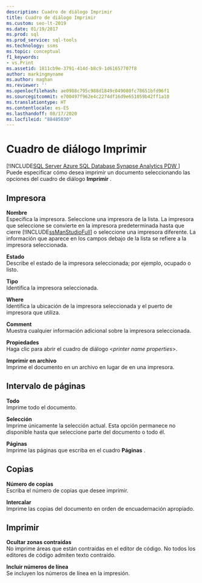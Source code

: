 ```yaml
---
description: Cuadro de diálogo Imprimir
title: Cuadro de diálogo Imprimir
ms.custom: seo-lt-2019
ms.date: 01/19/2017
ms.prod: sql
ms.prod_service: sql-tools
ms.technology: ssms
ms.topic: conceptual
f1_keywords:
- vs.Print
ms.assetid: 1811cb9e-3791-414d-b8c9-1d61657707f8
author: markingmyname
ms.author: maghan
ms.reviewer: ''
ms.openlocfilehash: ae0988c795c988d1849c049080fc78651bfd96f1
ms.sourcegitcommit: e700497f962e4c2274df16d9e651059b42ff1a10
ms.translationtype: HT
ms.contentlocale: es-ES
ms.lasthandoff: 08/17/2020
ms.locfileid: "88485030"
---
```

# <a name="print-dialog-box"></a>Cuadro de diálogo Imprimir
[!INCLUDE[SQL Server Azure SQL Database Synapse Analytics PDW ](../../includes/applies-to-version/sql-asdb-asdbmi-asa-pdw.md)]
Puede especificar cómo desea imprimir un documento seleccionando las opciones del cuadro de diálogo **Imprimir** .  
  
## <a name="printer"></a>Impresora  
**Nombre**  
Especifica la impresora. Seleccione una impresora de la lista. La impresora que seleccione se convierte en la impresora predeterminada hasta que cierre [!INCLUDE[ssManStudioFull](../../includes/ssmanstudiofull-md.md)] o seleccione una impresora diferente. La información que aparece en los campos debajo de la lista se refiere a la impresora seleccionada.  
  
**Estado**  
Describe el estado de la impresora seleccionada; por ejemplo, ocupado o listo.  
  
**Tipo**  
Identifica la impresora seleccionada.  
  
**Where**  
Identifica la ubicación de la impresora seleccionada y el puerto de impresora que utiliza.  
  
**Comment**  
Muestra cualquier información adicional sobre la impresora seleccionada.  
  
**Propiedades**  
Haga clic para abrir el cuadro de diálogo \<*printer name properties*>.  
  
**Imprimir en archivo**  
Imprime el documento en un archivo en lugar de en una impresora.  
  
## <a name="page-range"></a>Intervalo de páginas  
**Todo**  
Imprime todo el documento.  
  
**Selección**  
Imprime únicamente la selección actual. Esta opción permanece no disponible hasta que seleccione parte del documento o todo él.  
  
**Páginas**  
Imprime las páginas que escriba en el cuadro **Páginas** .  
  
## <a name="copies"></a>Copias  
**Número de copias**  
Escriba el número de copias que desee imprimir.  
  
**Intercalar**  
Imprime las copias del documento en orden de encuadernación apropiado.  
  
## <a name="print-what"></a>Imprimir  
**Ocultar zonas contraídas**  
No imprime áreas que están contraídas en el editor de código. No todos los editores de código admiten texto contraído.  
  
**Incluir números de línea**  
Se incluyen los números de línea en la impresión.  
  
